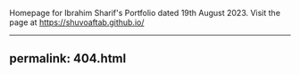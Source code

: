 Homepage for Ibrahim Sharif's Portfolio dated 19th August 2023.
Visit the page at https://shuvoaftab.github.io/

---
permalink: 404.html
---

